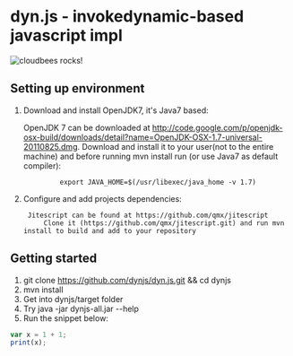 # dyn.js - invokedynamic-based javascript impl

![cloudbees rocks!](http://static-www.cloudbees.com/images/badges/BuiltOnDEV.png)

Setting up environment
------------

1. Download and install OpenJDK7, it's Java7 based:

    OpenJDK 7 can be downloaded at http://code.google.com/p/openjdk-osx-build/downloads/detail?name=OpenJDK-OSX-1.7-universal-20110825.dmg.
		Download and install it to your user(not to the entire machine) and before running mvn install run (or use Java7 as default compiler):
		
		 		export JAVA_HOME=$(/usr/libexec/java_home -v 1.7)
		
2. Configure and add projects dependencies:

		Jitescript can be found at https://github.com/qmx/jitescript
			Clone it (https://github.com/qmx/jitescript.git) and run mvn install to build and add to your repository

Getting started
------------

1. git clone https://github.com/dynjs/dyn.js.git && cd dynjs
2. mvn install
3. Get into dynjs/target folder
4. Try java -jar dynjs-all.jar --help
5. Run the snippet below:

```javascript
var x = 1 + 1;
print(x);
```
